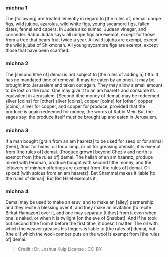
### michna 1
The [following] are treated leniently in regard to [the rules of] demai: unripe figs, wild jujuba, azarolus, wild white figs, young sycamore figs, fallen dates, fennel and capers. In Judea also sumac, Judean vinegar, and coriander. Rabbi Judah says: all unripe figs are exempt, except for those from a tree that bears fruit twice a year. All wild jujuba are exempt, except the wild jujuba of Shikmonah. All young sycamore figs are exempt, except those that have been scarified.

### michna 2
The [second tithe of] demai is not subject to [the rules of adding a] fifth. It has no mandated time of removal. It may be eaten by an onen. It may be brought into Jerusalem and taken out again. They may allow a small amount to be lost on the road. One may give it to an am haaretz and consume its equivalent in Jerusalem. [Second tithe money of demai] may be redeemed silver [coins] for [other] silver [coins], copper [coins] for [other] copper [coins], silver for copper, and copper for produce, provided that the produce is again redeemed for money, the words of Rabbi Meir. But the sages say: the produce itself must be brought up and eaten in Jerusalem.

### michna 3
If a man bought [grain from an am haaretz] to be used for seed or for animal [feed], flour for hides, oil for a lamp, or oil for greasing utensils, it is exempt from [the rules of] demai. [Produce grown] beyond Cheziv and north is exempt from [the rules of] demai. The hallah of an am haaretz, produce mixed with terumah, produce bought with second tithe money, and the leftovers of minhah offerings are exempt from [the rules of] demai. Oil spiced [with spices from an am haaretz]: Bet Shammai makes it liable [to the rules of demai]. But Bet Hillel exempts it.

### michna 4
Demai may be used to make an eruv, and to make an [alley] partnership, and they recite a blessing over it, and they make an invitation [to recite Birkat Hamazon] over it, and one may separate [tithes] from it even when one is naked, or when it is twilight [on the eve of Shabbat]. And if he took out second tithe from it before the first tithe, it doesn’t matter. The oil with which the weaver greases his fingers is liable to [the rules of] demai, but [the oil] which the wool-comber puts on the wool is exempt from [the rules of] demai.

>Credit : Dr. Joshua Kulp
>License : CC-BY